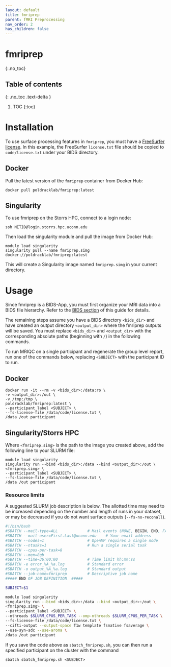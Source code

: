 ```yaml
---
layout: default
title: fmriprep
parent: fMRI Preprocessing
nav_order: 2
has_children: false
---
```


# fmriprep
{:.no_toc}

## Table of contents
{: .no_toc .text-delta }

1. TOC
{:toc}


# Installation

To use surface processing features in `fmriprep`, you must have a [FreeSurfer license](https://surfer.nmr.mgh.harvard.edu/registration.html). In this example, the FreeSurfer `license.txt` file should be copied to `code/license.txt` under your BIDS directory.

## Docker

Pull the latest version of the `fmriprep` container from Docker Hub:


```shell
docker pull poldracklab/fmriprep:latest
```

## Singularity

To use fmriprep on the Storrs HPC, connect to a login node:

```shell
ssh NETID@login.storrs.hpc.uconn.edu
```

Then load the singularity module and pull the image from Docker Hub:

```shell
module load singularity
singularity pull --name fmriprep.simg docker://poldracklab/fmriprep:latest
```

This will create a Singularity image named `fmriprep.simg` in your current directory.


# Usage

Since fmriprep is a BIDS-App, you must first organize your MRI data into a BIDS file hierarchy. Refer to the [BIDS section](../bids) of this guide for details.

The remaining steps assume you have a BIDS directory `<bids_dir>` and have created an output directory `<output_dir>` where the fmriprep outputs will be saved. You must replace `<bids_dir>` and `<output_dir>` with the corresponding absolute paths (beginning with `/`) in the following commands.


To run MRIQC on a single participant and regenerate the group level report, run one of the commands below, replacing `<SUBJECT>` with the participant ID to run.

## Docker

```shell
docker run -it --rm -v <bids_dir>:/data:ro \
-v <output_dir>:/out \
-v /tmp:/tmp \
poldracklab/fmriprep:latest \
--participant_label <SUBJECT> \
--fs-license-file /data/code/license.txt \
/data /out participant

```

## Singularity/Storrs HPC

Where `<fmriprep.simg>` is the path to the image you created above, add the following line to your SLURM file:

```shell
module load singularity
singularity run --bind <bids_dir>:/data --bind <output_dir>:/out \
<fmriprep.simg> \
--participant_label <SUBJECT> \
--fs-license-file /data/code/license.txt \
/data /out participant

```


### Resource limits 

A suggested SLURM job description is below. The allotted time may need to be increased depending on the number and length of runs in your dataset, or may be decreased if you do not want surface outputs (`--fs-no-reconall`).

```bash
#!/bin/bash
#SBATCH --mail-type=ALL 			# Mail events (NONE, BEGIN, END, FAIL, ALL)
#SBATCH --mail-user=First.Last@uconn.edu	# Your email address
#SBATCH --nodes=1					# OpenMP requires a single node
#SBATCH --ntasks=1					# Run a single serial task
#SBATCH --cpus-per-task=8
#SBATCH --mem=8gb
#SBATCH --time=36:00:00				# Time limit hh:mm:ss
#SBATCH -e error_%A_%a.log			# Standard error
#SBATCH -o output_%A_%a.log			# Standard output
#SBATCH --job-name=fmriprep			# Descriptive job name
##### END OF JOB DEFINITION  #####

SUBJECT=$1

module load singularity
singularity run --bind <bids_dir>:/data --bind <output_dir>:/out \
<fmriprep.simg> \
--participant_label <SUBJECT> \
--nthreads $SLURM_CPUS_PER_TASK --omp-nthreads $SLURM_CPUS_PER_TASK \
--fs-license-file /data/code/license.txt \
--cifti-output --output-space T1w template fsnative fsaverage \
--use-syn-sdc --use-aroma \
/data /out participant


```

If you save the code above as `sbatch_fmriprep.sh`, you can then run a specified participant on the cluster with the command

```
sbatch sbatch_fmriprep.sh <SUBJECT>
```
